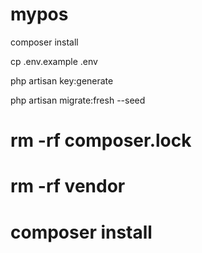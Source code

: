 # mypos

composer install

cp .env.example .env

php artisan key:generate

php artisan migrate:fresh --seed

# rm -rf composer.lock
# rm -rf vendor
# composer install

